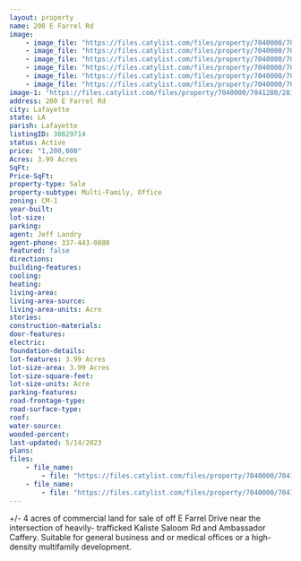 ```yaml
---
layout: property
name: 200 E Farrel Rd
image:
    - image_file: "https://files.catylist.com/files/property/7040000/7041280/28040809_Aerial___200_Blk_E_Farrel___Jeff.jpg"
    - image_file: "https://files.catylist.com/files/property/7040000/7041280/28048559_Google_Earth___200_Blk_E_Farrel_Dr___Jeff.png"
    - image_file: "https://files.catylist.com/files/property/7040000/7041280/28026008_Google_Maps___200_Blk_E_Farrel_Dr__JeffRex.png"
    - image_file: "https://files.catylist.com/files/property/7040000/7041280/28026009_Zoning___200_Blk_E_Farrel___JeffRex.png"
    - image_file: "https://files.catylist.com/files/property/7040000/7041280/28167704_1.png"
    - image_file: "https://files.catylist.com/files/property/7040000/7041280/28167705_2.png"
image-1: "https://files.catylist.com/files/property/7040000/7041280/28141687_Screenshot_2023_04_05_at_9.46.57_AM.png"
address: 200 E Farrel Rd
city: Lafayette
state: LA
parish: Lafayette
listingID: 30829714
status: Active
price: "1,200,000"
Acres: 3.99 Acres
SqFt:
Price-SqFt:
property-type: Sale
property-subtype: Multi-Family, Office
zoning: CM-1
year-built:
lot-size:
parking:
agent: Jeff Landry
agent-phone: 337-443-0880
featured: false
directions:
building-features:
cooling:
heating:
living-area:
living-area-source:
living-area-units: Acre
stories:
construction-materials:
door-features:
electric:
foundation-details:
lot-features: 3.99 Acres
lot-size-area: 3.99 Acres
lot-size-square-feet:
lot-size-units: Acre
parking-features:
road-frontage-type:
road-surface-type:
roof:
water-source:
wooded-percent:
last-updated: 5/14/2023
plans:
files:
    - file_name: 
        - file: "https://files.catylist.com/files/property/7040000/7041280/raw_28026010_Flood__200_Blk_E_Farrel_Dr___JeffRex.pdf"
    - file_name: 
        - file: "https://files.catylist.com/files/property/7040000/7041280/raw_28141686_Flyer___200_blk_E_Farrel___Jeff__4_.pdf"
---
```

+/- 4 acres of commercial land for sale of off E Farrel Drive near the intersection of heavily- trafficked Kaliste Saloom Rd and Ambassador Caffery. Suitable for general business and or medical offices or a high-density multifamily development.
